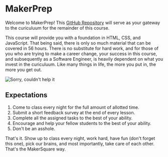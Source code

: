 # MakerPrep

Welcome to MakerPrep! This [GitHub Repository](http://readwrite.com/2013/09/30/understanding-github-a-journey-for-beginners-part-1) will serve as your gateway to the curiculuum for the remainder of this course.

This course will provide you with a foundation in HTML, CSS, and JavaScript. That being said, there is only so much material that can be covered in 56 hours. There is no substitute for hard work, and for those of you who are trying to make a career change, your success in this course, and subsequently as a Software Engineer, is heavily dependent on what you invest in the curiculuum. Like many things in life, the more you put in, the more you get out.

![Sorry, couldn't help it](https://creativesystemsthinking.files.wordpress.com/2014/10/10365568_477806255683648_2266292705547768994_o.jpg)

## Expectations

1. Come to class every night for the full amount of allotted time.
2. Submit a short feedback survey at the end of every lesson.
3. Complete all the assigned tasks to the best of your ability.
4. Encourage and help your fellow students to the best of your ability.
5. Don't be an asshole.

That's it. Show up to class every night, work hard, have fun (don't forget this one), pick our brains, and most importantly, take care of each other. That's the MakerSquare way.